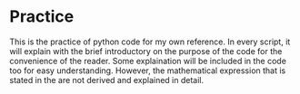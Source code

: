 # Practice
This is the practice of python code for my own reference. In every script, it will explain with the brief introductory on the purpose of the code for the convenience of the reader. Some explaination will be included in the code too for easy understanding. However, the mathematical expression that is stated in the are not derived and explained in detail. 
